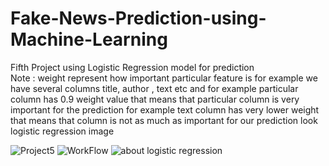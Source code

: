 # Fake-News-Prediction-using-Machine-Learning
Fifth Project using Logistic Regression model for prediction  
Note : weight represent how important particular feature is for example we have several columns title, author , text etc 
and for example particular column has 0.9 weight value that means that particular column is very important for the prediction
for example text column has very lower weight that means that column is not as much as important for our prediction look logistic regression image


![Project5](https://user-images.githubusercontent.com/100555105/233779058-98a52141-68db-48a5-845b-6850bb8501cb.png)
![WorkFlow](https://user-images.githubusercontent.com/100555105/233779062-55e531c8-7d76-4f62-8a9f-2456c4631da5.png)
![about logistic regression](https://user-images.githubusercontent.com/100555105/233779068-b8c8f7d4-bcc0-4681-9016-d1e245d7a86a.png)
